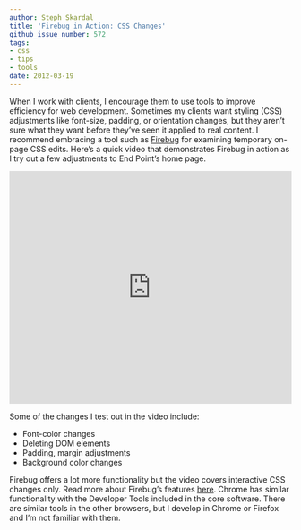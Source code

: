 ```yaml
---
author: Steph Skardal
title: 'Firebug in Action: CSS Changes'
github_issue_number: 572
tags:
- css
- tips
- tools
date: 2012-03-19
---
```




When I work with clients, I encourage them to use tools to improve efficiency for web development. Sometimes my clients want styling (CSS) adjustments like font-size, padding, or orientation changes, but they aren’t sure what they want before they’ve seen it applied to real content. I recommend embracing a tool such as [Firebug](https://getfirebug.com/) for examining temporary on-page CSS edits. Here’s a quick video that demonstrates Firebug in action as I try out a few adjustments to End Point’s home page.

<iframe allowfullscreen="" frameborder="0" height="416" mozallowfullscreen="" src="https://player.vimeo.com/video/38756187?title=0&byline=0&portrait=0" webkitallowfullscreen="" style="width: 100%"></iframe>

Some of the changes I test out in the video include:

- Font-color changes
- Deleting DOM elements
- Padding, margin adjustments
- Background color changes

Firebug offers a lot more functionality but the video covers interactive CSS changes only. Read more about Firebug’s features [here](https://getfirebug.com/). Chrome has similar functionality with the Developer Tools included in the core software. There are similar tools in the other browsers, but I develop in Chrome or Firefox and I’m not familiar with them.


